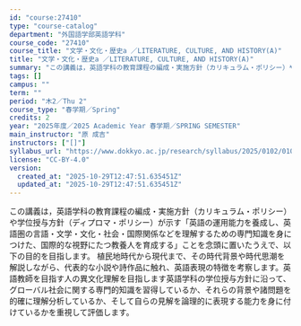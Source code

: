 ```yaml
---
id: "course:27410"
type: "course-catalog"
department: "外国語学部英語学科"
course_code: "27410"
course_title: "文学・文化・歴史a ／LITERATURE, CULTURE, AND HISTORY(A)"
title: "文学・文化・歴史a ／LITERATURE, CULTURE, AND HISTORY(A)"
summary: "この講義は，英語学科の教育課程の編成・実施方針（カリキュラム・ポリシー）や学位授与方針（ディプロマ・ポリシー）が示す「英語の運用能力を養成し、英語圏の言語・文学・文化・社会・国際関係などを理解するための専門知識を身につけた、国際的な視野にた…"
tags: []
campus: ""
term: ""
period: "木2／Thu 2"
course_type: "春学期／Spring"
credits: 2
year: "2025年度／2025 Academic Year 春学期／SPRING SEMESTER"
main_instructor: "原 成吉"
instructors: ["[]"]
syllabus_url: "https://www.dokkyo.ac.jp/research/syllabus/2025/0102/0102_27410_ja_JP.html"
license: "CC-BY-4.0"
version:
  created_at: "2025-10-29T12:47:51.635451Z"
  updated_at: "2025-10-29T12:47:51.635451Z"
---
```

この講義は，英語学科の教育課程の編成・実施方針（カリキュラム・ポリシー）や学位授与方針（ディプロマ・ポリシー）が示す「英語の運用能力を養成し、英語圏の言語・文学・文化・社会・国際関係などを理解するための専門知識を身につけた、国際的な視野にたつ教養人を育成する」ことを念頭に置いたうえで、以下の目的を目指します。 植民地時代から現代まで、その時代背景や時代思潮を解説しながら、代表的な小説や詩作品に触れ、英語表現の特徴を考察します。英語教師を目指す人の異文化理解を目指します英語学科の学位授与方針に沿って、グローバル社会に関する専門的知識を習得しているか、それらの背景や諸問題を的確に理解分析しているか、そして自らの見解を論理的に表現する能力を身に付けているかを重視して評価します。

